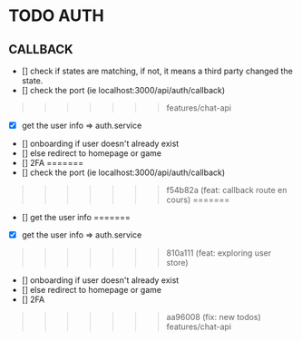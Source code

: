 # TODO AUTH

## CALLBACK
- [] check if states are matching, if not, it means a third party changed the state.
- [] check the port (ie localhost:3000/api/auth/callback)
>>>>>>> features/chat-api
- [x] get the user info => auth.service
- [] onboarding if user doesn't already exist
- [] else redirect to homepage or game
- [] 2FA
=======
- [] check the port (ie localhost:3000/api/auth/callback)
>>>>>>> f54b82a (feat: callback route en cours)
=======
- [] get the user info
=======
- [x] get the user info => auth.service
>>>>>>> 810a111 (feat: exploring user store)
- [] onboarding if user doesn't already exist
- [] else redirect to homepage or game
- [] 2FA
>>>>>>> aa96008 (fix: new todos)
>>>>>>> features/chat-api
